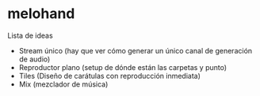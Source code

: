 # melohand

Lista de ideas

- Stream único (hay que ver cómo generar un único canal de generación de audio)
- Reproductor plano (setup de dónde están las carpetas y punto)
- Tiles (Diseño de carátulas con reproducción inmediata)
- Mix (mezclador de música)

